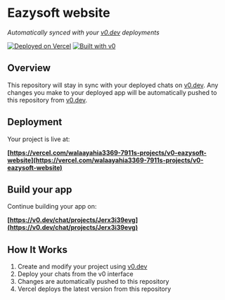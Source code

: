 # Eazysoft website

*Automatically synced with your [v0.dev](https://v0.dev) deployments*

[![Deployed on Vercel](https://img.shields.io/badge/Deployed%20on-Vercel-black?style=for-the-badge&logo=vercel)](https://vercel.com/walaayahia3369-7911s-projects/v0-eazysoft-website)
[![Built with v0](https://img.shields.io/badge/Built%20with-v0.dev-black?style=for-the-badge)](https://v0.dev/chat/projects/Jerx3i39evg)

## Overview

This repository will stay in sync with your deployed chats on [v0.dev](https://v0.dev).
Any changes you make to your deployed app will be automatically pushed to this repository from [v0.dev](https://v0.dev).

## Deployment

Your project is live at:

**[https://vercel.com/walaayahia3369-7911s-projects/v0-eazysoft-website](https://vercel.com/walaayahia3369-7911s-projects/v0-eazysoft-website)**

## Build your app

Continue building your app on:

**[https://v0.dev/chat/projects/Jerx3i39evg](https://v0.dev/chat/projects/Jerx3i39evg)**

## How It Works

1. Create and modify your project using [v0.dev](https://v0.dev)
2. Deploy your chats from the v0 interface
3. Changes are automatically pushed to this repository
4. Vercel deploys the latest version from this repository
